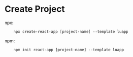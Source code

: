 # Create Project
npx:
```
    npx create-react-app [project-name] --template luapp
```

npm:
```
    npm init react-app [project-name] --template luapp
```
